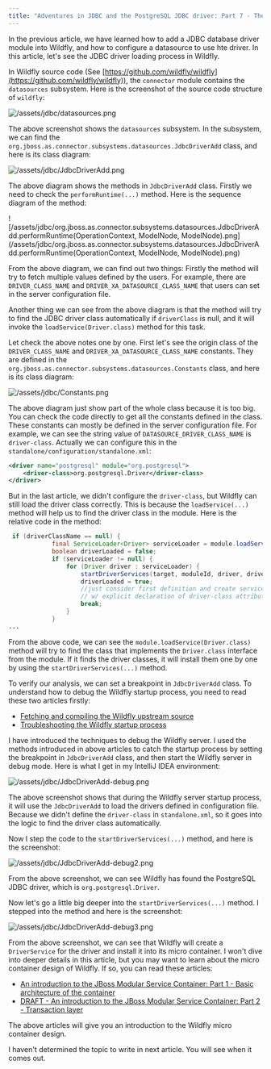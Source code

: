 ```yaml
---
title: "Adventures in JDBC and the PostgreSQL JDBC driver: Part 7 - The JDBC driver loading process in Wildfly"
---
```


In the previous article, we have learned how to add a JDBC database driver module into Wildfly, and how to configure a datasource to use hte driver. In this article, let's see the JDBC driver loading process in Wildfly.

In Wildfly source code (See [https://github.com/wildfly/wildfly](https://github.com/wildfly/wildfly)), the `connector` module contains the `datasources` subsystem. Here is the screenshot of the source code structure of `wildfly`:

![/assets/jdbc/datasources.png](/assets/jdbc/datasources.png)

The above screenshot shows the `datasources` subsystem. In the subsystem, we can find the `org.jboss.as.connector.subsystems.datasources.JdbcDriverAdd` class, and here is its class diagram:

![/assets/jdbc/JdbcDriverAdd.png](/assets/jdbc/JdbcDriverAdd.png)

The above diagram shows the methods in `JdbcDriverAdd` class. Firstly we need to check the `performRuntime(...)` method. Here is the sequence diagram of the method:

![/assets/jdbc/org.jboss.as.connector.subsystems.datasources.JdbcDriverAdd.performRuntime(OperationContext, ModelNode, ModelNode).png](/assets/jdbc/org.jboss.as.connector.subsystems.datasources.JdbcDriverAdd.performRuntime(OperationContext, ModelNode, ModelNode).png)

From the above diagram, we can find out two things: Firstly the method will try to fetch multiple values defined by the users. For example, there are `DRIVER_CLASS_NAME` and `DRIVER_XA_DATASOURCE_CLASS_NAME` that users can set in the server configuration file.

Another thing we can see from the above diagram is that the method will try to find the JDBC driver class automatically if `driverClass` is null, and it will invoke the `loadService(Driver.class)` method for this task.

Let check the above notes one by one. First let's see the origin class of the `DRIVER_CLASS_NAME` and `DRIVER_XA_DATASOURCE_CLASS_NAME` constants. They are defined in the `org.jboss.as.connector.subsystems.datasources.Constants` class, and here is its class diagram:

![/assets/jdbc/Constants.png](/assets/jdbc/Constants.png)

The above diagram just show part of the whole class because it is too big. You can check the code directly to get all the constants defined in the class. These constants can mostly be defined in the server configuration file. For example, we can see the string value of `DATASOURCE_DRIVER_CLASS_NAME` is `driver-class`. Actually we can configure this in the `standalone/configuration/standalone.xml`: 
   
```xml
<driver name="postgresql" module="org.postgresql">
	<driver-class>org.postgresql.Driver</driver-class>
</driver>				
```

But in the last article, we didn't configure the `driver-class`, but Wildfly can still load the driver class correctly. This is because the `loadService(...)` method will help us to find the driver class in the module. Here is the relative code in the method:

```java
 if (driverClassName == null) {
            final ServiceLoader<Driver> serviceLoader = module.loadService(Driver.class);
            boolean driverLoaded = false;
            if (serviceLoader != null) {
                for (Driver driver : serviceLoader) {
                    startDriverServices(target, moduleId, driver, driverName, majorVersion, minorVersion, dataSourceClassName, xaDataSourceClassName);
                    driverLoaded = true;
                    //just consider first definition and create service for this. User can use different implementation only
                    // w/ explicit declaration of driver-class attribute
                    break;
                }
            }
...
```

From the above code, we can see the `module.loadService(Driver.class)` method will try to find the class that implements the `Driver.class` interface from the module. If it finds the driver classes, it will install them one by one by using the `startDriverServices(...)` method.

To verify our analysis, we can set a breakpoint in `JdbcDriverAdd` class. To understand how to debug the Wildfly startup process, you need to read these two articles firstly: 

- [Fetching and compiling the Wildfly upstream source](http://wildflyinternals.io/2017/05/05/wildfly-src.html)
- [Troubleshooting the Wildfly startup process](http://wildflyinternals.io/2017/05/07/troubleshooting-wildfly.html)

I have introduced the techniques to debug the Wildfly server. I used the methods introduced in above articles to catch the startup process by setting the breakpoint in `JdbcDriverAdd` class, and then start the Wildfly server in debug mode. Here is what I get in my IntelliJ IDEA environment:

![/assets/jdbc/JdbcDriverAdd-debug.png](/assets/jdbc/JdbcDriverAdd-debug.png)

The above screenshot shows that during the Wildfly server startup process, it will use the `JdbcDriverAdd` to load the drivers defined in configuration file. Because we didn't define the `driver-class` in `standalone.xml`, so it goes into the logic to find the driver class automatically.

Now I step the code to the `startDriverServices(...)` method, and here is the screenshot:

![/assets/jdbc/JdbcDriverAdd-debug2.png](/assets/jdbc/JdbcDriverAdd-debug2.png)

From the above screenshot, we can see Wildfly has found the PostgreSQL JDBC driver, which is `org.postgresql.Driver`.

Now let's go a little big deeper into the `startDriverServices(...)` method. I stepped into the method and here is the screenshot:
 
![/assets/jdbc/JdbcDriverAdd-debug3.png](/assets/jdbc/JdbcDriverAdd-debug3.png)

From the above screenshot, we can see that Wildfly will create a `DriverService` for the driver and install it into its micro container. I won't dive into deeper details in this article, but you may want to learn about the micro container design of Wildfly. If so, you can read these articles:

- [An introduction to the JBoss Modular Service Container: Part 1 - Basic architecture of the container](http://wildflyinternals.io/2017/05/10/jboss-msc.html)
- [DRAFT - An introduction to the JBoss Modular Service Container: Part 2 - Transaction layer](http://wildflyinternals.io/2017/05/21/jboss-msc2.html)

The above articles will give you an introduction to the Wildfly micro container design.

I haven't determined the topic to write in next article. You will see when it comes out.






